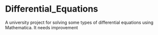 # Differential_Equations
A university project for solving some types of differential equations using Mathematica. It needs improvement
